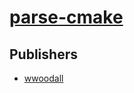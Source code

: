 # [parse-cmake](https://pypi.org/project/parse-cmake)



## Publishers
- [wwoodall](https://pypi.org/user/wwoodall)

